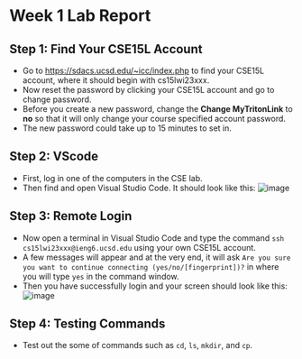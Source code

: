 # Week 1 Lab Report
## Step 1: Find Your CSE15L Account
- Go to https://sdacs.ucsd.edu/~icc/index.php to find your CSE15L account, where it should begin with cs15lwi23xxx.
- Now reset the password by clicking your CSE15L account and go to change password.
- Before you create a new password, change the **Change MyTritonLink** to **no** so that it will 
only change your course specified account password.
- The new password could take up to 15 minutes to set in.
## Step 2: VScode
- First, log in one of the computers in the CSE lab.
- Then find and open Visual Studio Code. It should look like this:
![image](https://user-images.githubusercontent.com/122485613/215628715-0512d542-597d-4f8b-8c2a-87a0758c781d.png)
## Step 3: Remote Login
- Now open a terminal in Visual Studio Code and type the command `ssh cs15lwi23xxx@ieng6.ucsd.edu` using your own 
CSE15L account.
- A few messages will appear and at the very end, it will ask `Are you sure you want to continue connecting (yes/no/[fingerprint])?` in where 
you will type `yes` in the command window.
- Then you have successfully login and your screen should look like this:
![image](https://user-images.githubusercontent.com/122485613/215628578-25c2a38b-2210-4b02-8a23-4275250d8208.png)
## Step 4: Testing Commands
- Test out the some of commands such as `cd`, `ls`, `mkdir`, and `cp`.
